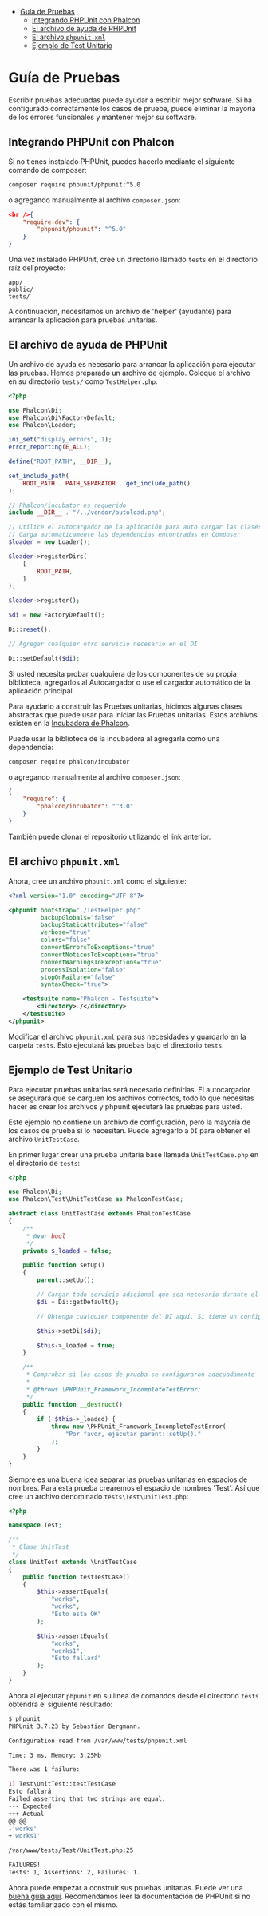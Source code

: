 <div class='article-menu'>
  <ul>
    <li>
      <a href="#overview">Guía de Pruebas</a> <ul>
        <li>
          <a href="#integration">Integrando PHPUnit con Phalcon</a>
        </li>
        <li>
          <a href="#unit-helper">El archivo de ayuda de PHPUnit</a>
        </li>
        <li>
          <a href="#phpunit-config">El archivo <code>phpunit.xml</code></a>
        </li>
        <li>
          <a href="#sample">Ejemplo de Test Unitario</a>
        </li>
      </ul>
    </li>
  </ul>
</div>

<a name='overview'></a>

# Guía de Pruebas

Escribir pruebas adecuadas puede ayudar a escribir mejor software. Si ha configurado correctamente los casos de prueba, puede eliminar la mayoría de los errores funcionales y mantener mejor su software.

<a name='integration'></a>

## Integrando PHPUnit con Phalcon

Si no tienes instalado PHPUnit, puedes hacerlo mediante el siguiente comando de composer:

```bash
composer require phpunit/phpunit:^5.0
```

o agregando manualmente al archivo `composer.json`:

```json
<br />{
    "require-dev": {
        "phpunit/phpunit": "^5.0"
    }
}
```

Una vez instalado PHPUnit, cree un directorio llamado `tests` en el directorio raíz del proyecto:

    app/
    public/
    tests/
    

A continuación, necesitamos un archivo de 'helper' (ayudante) para arrancar la aplicación para pruebas unitarias.

<a name='unit-helper'></a>

## El archivo de ayuda de PHPUnit

Un archivo de ayuda es necesario para arrancar la aplicación para ejecutar las pruebas. Hemos preparado un archivo de ejemplo. Coloque el archivo en su directorio `tests/` como `TestHelper.php`.

```php
<?php

use Phalcon\Di;
use Phalcon\Di\FactoryDefault;
use Phalcon\Loader;

ini_set("display_errors", 1);
error_reporting(E_ALL);

define("ROOT_PATH", __DIR__);

set_include_path(
    ROOT_PATH . PATH_SEPARATOR . get_include_path()
);

// Phalcon/incubator es requerido
include __DIR__ . "/../vendor/autoload.php";

// Utilice el autocargador de la aplicación para auto cargar las clases
// Carga automáticamente las dependencias encontradas en Composer
$loader = new Loader();

$loader->registerDirs(
    [
        ROOT_PATH,
    ]
);

$loader->register();

$di = new FactoryDefault();

Di::reset();

// Agregar cualquier otro servicio necesario en el DI

Di::setDefault($di);
```

Si usted necesita probar cualquiera de los componentes de su propia biblioteca, agregarlos al Autocargador o use el cargador automático de la aplicación principal.

Para ayudarlo a construir las Pruebas unitarias, hicimos algunas clases abstractas que puede usar para iniciar las Pruebas unitarias. Estos archivos existen en la [Incubadora de Phalcon](https://github.com/phalcon/incubator).

Puede usar la biblioteca de la incubadora al agregarla como una dependencia:

```bash
composer require phalcon/incubator
```

o agregando manualmente al archivo `composer.json`:

```json
{
    "require": {
        "phalcon/incubator": "^3.0"
    }
}
```

También puede clonar el repositorio utilizando el link anterior.

<a name='phpunit-config'></a>

## El archivo `phpunit.xml`

Ahora, cree un archivo `phpunit.xml` como el siguiente:

```xml
<?xml version="1.0" encoding="UTF-8"?>

<phpunit bootstrap="./TestHelper.php"
         backupGlobals="false"
         backupStaticAttributes="false"
         verbose="true"
         colors="false"
         convertErrorsToExceptions="true"
         convertNoticesToExceptions="true"
         convertWarningsToExceptions="true"
         processIsolation="false"
         stopOnFailure="false"
         syntaxCheck="true">

    <testsuite name="Phalcon - Testsuite">
        <directory>./</directory>
    </testsuite>
</phpunit>
```

Modificar el archivo `phpunit.xml` para sus necesidades y guardarlo en la carpeta `tests`. Esto ejecutará las pruebas bajo el directorio `tests`.

<a name='sample'></a>

## Ejemplo de Test Unitario

Para ejecutar pruebas unitarias será necesario definirlas. El autocargador se asegurará que se carguen los archivos correctos, todo lo que necesitas hacer es crear los archivos y phpunit ejecutará las pruebas para usted.

Este ejemplo no contiene un archivo de configuración, pero la mayoría de los casos de prueba sí lo necesitan. Puede agregarlo a `DI` para obtener el archivo `UnitTestCase`.

En primer lugar crear una prueba unitaria base llamada `UnitTestCase.php` en el directorio de `tests`:

```php
<?php

use Phalcon\Di;
use Phalcon\Test\UnitTestCase as PhalconTestCase;

abstract class UnitTestCase extends PhalconTestCase
{
    /**
     * @var bool
     */
    private $_loaded = false;

    public function setUp()
    {
        parent::setUp();

        // Cargar todo servicio adicional que sea necesario durante el testeo
        $di = Di::getDefault();

        // Obtenga cualquier componente del DI aquí. Si tiene un config, debe pasarlo como parámetro

        $this->setDi($di);

        $this->_loaded = true;
    }

    /**
     * Comprobar si los casos de prueba se configuraron adecuadamente
     *
     * @throws \PHPUnit_Framework_IncompleteTestError;
     */
    public function __destruct()
    {
        if (!$this->_loaded) {
            throw new \PHPUnit_Framework_IncompleteTestError(
                "Por favor, ejecutar parent::setUp()."
            );
        }
    }
}
```

Siempre es una buena idea separar las pruebas unitarias en espacios de nombres. Para esta prueba crearemos el espacio de nombres 'Test'. Así que cree un archivo denominado `tests\Test\UnitTest.php`:

```php
<?php

namespace Test;

/**
 * Clase UnitTest
 */
class UnitTest extends \UnitTestCase
{
    public function testTestCase()
    {
        $this->assertEquals(
            "works",
            "works",
            "Esto esta OK"
        );

        $this->assertEquals(
            "works",
            "works1",
            "Esto fallará"
        );
    }
}
```

Ahora al ejecutar `phpunit` en su línea de comandos desde el directorio `tests` obtendrá el siguiente resultado:

```bash
$ phpunit
PHPUnit 3.7.23 by Sebastian Bergmann.

Configuration read from /var/www/tests/phpunit.xml

Time: 3 ms, Memory: 3.25Mb

There was 1 failure:

1) Test\UnitTest::testTestCase
Esto fallará
Failed asserting that two strings are equal.
--- Expected
+++ Actual
@@ @@
-'works'
+'works1'

/var/www/tests/Test/UnitTest.php:25

FAILURES!
Tests: 1, Assertions: 2, Failures: 1.
```

Ahora puede empezar a construir sus pruebas unitarias. Puede ver una [buena guía aquí](http://blog.stevensanderson.com/2009/08/24/writing-great-unit-tests-best-and-worst-practises/). Recomendamos leer la documentación de PHPUnit si no estás familiarizado con el mismo.